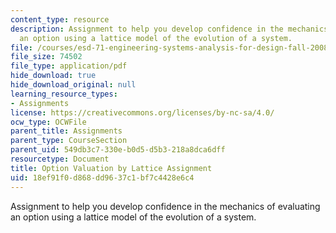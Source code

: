 ```yaml
---
content_type: resource
description: Assignment to help you develop confidence in the mechanics of evaluating
  an option using a lattice model of the evolution of a system.
file: /courses/esd-71-engineering-systems-analysis-for-design-fall-2008/18ef91f0d868dd9637c1bf7c4428e6c4_lattice_value.pdf
file_size: 74502
file_type: application/pdf
hide_download: true
hide_download_original: null
learning_resource_types:
- Assignments
license: https://creativecommons.org/licenses/by-nc-sa/4.0/
ocw_type: OCWFile
parent_title: Assignments
parent_type: CourseSection
parent_uid: 549db3c7-330e-b0d5-d5b3-218a8dca6dff
resourcetype: Document
title: Option Valuation by Lattice Assignment
uid: 18ef91f0-d868-dd96-37c1-bf7c4428e6c4
---
```

Assignment to help you develop confidence in the mechanics of evaluating an option using a lattice model of the evolution of a system.